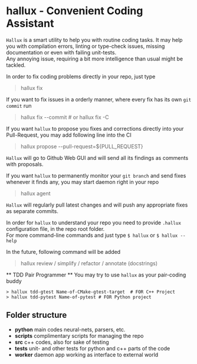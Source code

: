 # hallux - Convenient Coding Assistant

`Hallux` is a smart utility to help you with routine coding tasks. It may help you with compilation errors, linting or type-check issues, missing documentation or even with failing unit-tests.      
Any annoying issue, requiring a bit more intelligence than usual might be tackled. 

In order to fix coding problems directly in your repo, just type  
> hallux fix  

If you want to fix issues in a orderly manner, where every fix has its own `git commit` run
> hallux fix --commit  # or hallux fix -C 

If you want `hallux` to propose you fixes and corrections directly into your Pull-Request, you may add following line into the CI
> hallux propose --pull-request=${PULL_REQUEST}

`Hallux` will go to Github Web GUI and will send all its findings as comments with proposals.

If you want `hallux` to permanently monitor your `git branch` and send fixes whenever it finds any, you may start daemon right in your repo 
> hallux agent

`Hallux` will regularly pull latest changes and will push any appropriate fixes as separate commits.

In order for `hallux` to understand your repo you need to provide `.hallux` configuration file, in the repo root folder.  
For more command-line commands and just type `$ hallux` or `$ hallux --help` 

In the future,  following command will be added

> hallux review / simplify / refactor / annotate (docstrings)

** TDD Pair Programmer **
You may try to use `hallux` as your pair-coding buddy    
```
> hallux tdd-gtest Name-of-CMake-gtest-target  # FOR C++ Project 
> hallux tdd-pytest Name-of-pytest # FOR Python project
```

## Folder structure

* **python** main codes neural-nets, parsers, etc. 
* **scripts** complimentary scripts for managing the repo
* **src** c++ codes, also for sake of testing
* **tests** unit- and other tests for python and c++ parts of the code
* **worker** daemon app working as interface to external world 


  
  
  
